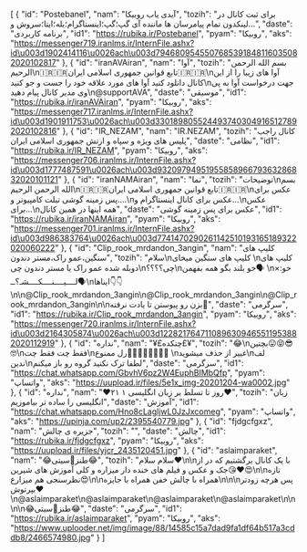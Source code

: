 [
  {
    "id": "Postebanel",
    "nam": "آیدی یاب روبیکا",
    "tozih": "برای ثبت کانال در لینکدون تمام پیامرسان ها ماننده آی گپ؛گپ؛اینستاگرام؛بله؛ایتا؛سروش و...",
    "daste": "برنامه کاربردی",
    "id1": "https://rubika.ir/Postebanel",
    "pyam": "روبیکا",
    "aks": "https://messenger719.iranlms.ir/InternFile.ashx?id\u003d1902414116\u0026ach\u003d7946809545507685391848116035082020102817"
  },
  {
    "id": "iranAVAiran",
    "nam": "آوا",
    "tozih": "بسم الله الرحمن الرحیم\n🇮🇷🇮🇷تابع قوانین جمهوری اسلامی ایران🇮🇷🇮🇷\nآوا های زیبا را از این کانال دانلود کنید آوا های مورد علاقه خود را جست و جو کنید\nجهت درخواست آوا به پی وی مدیر کانال پیام دهید\n@supportAVA",
    "daste": "موسیقی",
    "id1": "https://rubika.ir/iranAVAiran",
    "pyam": "روبیکا",
    "aks": "https://messenger717.iranlms.ir/InternFile.ashx?id\u003d1901911753\u0026ach\u003d3301898055244937403049165127892020102816"
  },
  {
    "id": "IR_NEZAM",
    "nam": "IR.NEZAM",
    "tozih": "کانال راجب پلیس های ویژه و سپاه و ارتش جمهوری اسلامی ایران",
    "daste": "نظامی",
    "id1": "https://rubika.ir/IR_NEZAM",
    "pyam": "روبیکا",
    "aks": "https://messenger706.iranlms.ir/InternFile.ashx?id\u003d1777487591\u0026ach\u003d9320979495195585896679363286832020101121"
  },
  {
    "id": "iranNAMAiran",
    "nam": "نما",
    "tozih": "توضیحات\nبسم الله الرحمن الرحیم\n🇮🇷🇮🇷تابع قوانین جمهوری اسلامی ایران🇮🇷🇮🇷\nعکس برای پس زمینه گوشی تبلت کامپیوتر و....\nعکس برای کانال اینستاگرام و...\nعکس برای...\nهمه اینها در همین کانال",
    "daste": "عکس برای پس زمینه گوشی",
    "id1": "https://rubika.ir/iranNAMAiran",
    "pyam": "روبیکا",
    "aks": "https://messenger701.iranlms.ir/InternFile.ashx?id\u003d986383764\u0026ach\u003d7741470290261142510193165189322020060222"
  },
  {
    "id": "Clip_rook_mrdandon_3angin",
    "nam": "کلیپ های سنگین،عمو راک،مستر دندون",
    "tozih": "سلام\nکلیپ های سنگین میخای \nکلیپ های دوبله شده عمو راک یا مستر دندون چی\nچی؟؟؟؟\nخو بلند بگو همه بفهمن🗣 \n×:خو لــــیــــنــــکــــشـ؟ــ🗣\nایناها👇👇 \n\n@Clip_rook_mrdandon_3angin\n@Clip_rook_mrdandon_3angin\n@Clip_rook_mrdandon_3angin\n\nبزن رو پیوستن تا یادت نرفته🤞",
    "daste": "سرگرمی",
    "id1": "https://rubika.ir/Clip_rook_mrdandon_3angin",
    "pyam": "روبیکا",
    "aks": "https://messenger720.iranlms.ir/InternFile.ashx?id\u003d2164305874\u0026ach\u003d1228217647110896309465511953882020112919"
  },
  {
    "id": "نداره",
    "nam": "¥£چتکده£¥",
    "tozih": "😂\nبچتین😛😝😎🤓\nفقط چت فقط چت\nرل ممنوع🚫🚫🚫🚫🚫🚫🚫🚫 \nغییر از حذف میشوید\nلف ندین\nلطفا ترک نکنید گروه رو باز میکنم",
    "daste": "سرگرمی",
    "id1": "https://chat.whatsapp.com/GbvhV6pz2W4EuphBIMbQfp",
    "pyam": "واتساپ",
    "aks": "https://uupload.ir/files/5e1x_img-20201204-wa0002.jpg"
  },
  {
    "id": "نداره",
    "nam": "❤️۲۱ روز تا تسلط بر زبان انگلیسی ۱❤️",
    "tozih": "زبان انگلیسی را ساده تر بیاموزیم",
    "daste": "آموزش",
    "id1": "https://chat.whatsapp.com/Hno8cLagljwL0JzJxcomeg",
    "pyam": "واتساپ",
    "aks": "https://upinja.com/up2/2395540779.jpg"
  },
  {
    "id": "fjdgcfgxz",
    "nam": "جزیره ی چالش",
    "tozih": "",
    "daste": "چالش",
    "id1": "https://rubika.ir/fjdgcfgxz",
    "pyam": "روبیکا",
    "aks": "https://uupload.ir/files/yjcr_2435120451.jpg"
  },
  {
    "id": "aslaimparaket",
    "nam": "😂طنز🥝سیتی😂",
    "tozih": "سلام سلام❤️\n\nبا یک کانال برگشتیم که در از جک و عکس و فیلم های خنده دار میزاره و کلی آموزش های شیرین😘❤️😍\n\nتازه نظرسنجی هم میزارع😍\n\nهمراه با چالش خفن همراه با جایزه\n\n\nپس هرچه زودتر بپرتوش❤️\n@aslaimparaket\n@aslaimparaket\n@aslaimparaket\n@aslaimparaket\n\n\n\n😂طنز🥝سیتی😂",
    "daste": "سرگرمی",
    "id1": "https://rubika.ir/aslaimparaket",
    "pyam": "روبیکا",
    "aks": "https://www.uplooder.net/img/image/88/14585c15a7dad9fa1df64b517a3cddb8/2466574980.jpg"
  }
]
